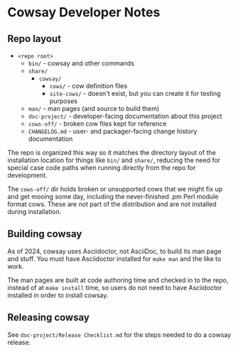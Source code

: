 Cowsay Developer Notes
======================

## Repo layout

* `<repo root>`
  * `bin/`             - cowsay and other commands
  * `share/`
    * `cowsay/`
      * `cows/`        - cow definition files
      * `site-cows/`   - doesn't exist, but you can create it for testing purposes
  * `man/`             - man pages (and source to build them)
  * `doc-project/`     - developer-facing documentation about this project
  * `cows-off/`        - broken cow files kept for reference
  * `CHANGELOG.md`     - user- and packager-facing change history documentation

The repo is organized this way so it matches the directory layout of the installation location for things like `bin/` and `share/`, reducing the need for special case code paths when running directly from the repo for development.

The `cows-off/` dir holds broken or unsupported cows that we might fix up and get mooing some day, including the never-finished .pm Perl module format cows. These are not part of the distribution and are not installed during installation.

## Building cowsay

As of 2024, cowsay uses Asciidoctor, not AsciiDoc, to build its man page and stuff. You must have Asciidoctor installed for `make man` and the like to work.

The man pages are built at code authoring time and checked in to the repo, instead of at `make install` time, so users do not need to have Asciidoctor installed in order to install cowsay.

## Releasing cowsay

See `doc-project/Release Checklist.md` for the steps needed to do a cowsay release.
